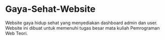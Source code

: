 # Gaya-Sehat-Website
Website gaya hidup sehat yang menyediakan dashboard admin dan user. Website ini dibuat untuk memenuhi tugas besar mata kuliah Pemrograman Web Teori.
